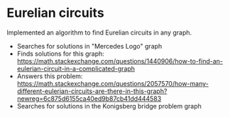 # Eurelian circuits 

Implemented an algorithm to find Eurelian circuits in any graph. 

- Searches for solutions in "Mercedes Logo" graph
- Finds solutions for this graph: https://math.stackexchange.com/questions/1440906/how-to-find-an-eulerian-circuit-in-a-complicated-graph
- Answers this problem: https://math.stackexchange.com/questions/2057570/how-many-different-eulerian-circuits-are-there-in-this-graph?newreg=6c875d6155ca40ed9b87cb41dd444583
- Searches for solutions in the Konigsberg bridge problem graph